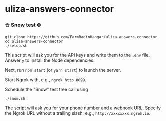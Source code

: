 # uliza-answers-connector

### :snowman: Snow test :snowflake:

```
git clone https://github.com/FarmRadioHangar/uliza-answers-connector
cd uliza-answers-connector
./setup.sh
```

This script will ask you for the API keys and write them to the `.env` file. Answer `y` to install the Node dependencies.

Next, run `npm start` (or `yarn start`) to launch the server.

Start Ngrok with, e.g., `ngrok http 8099`.

Schedule the "Snow" test tree call using 

```
./snow.sh
```

The script will ask you for your phone number and a webhook URL. Specify the Ngrok URL without a trailing slash; e.g., `http://xxxxxxxx.ngrok.io`.
